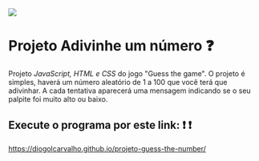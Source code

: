 
<img src = "https://user-images.githubusercontent.com/84794798/121783694-7b529d00-cb86-11eb-8776-982b1460fe2c.jpg">

# Projeto Adivinhe um número :question:
 Projeto *JavaScript, HTML e CSS* do jogo "Guess the game". O projeto é simples, haverá um número aleatório de 1 a 100 que você terá que adivinhar. A cada tentativa aparecerá uma mensagem indicando se o seu palpite foi muito alto ou baixo.
## Execute o programa por este link: :exclamation: :exclamation:
 https://diogolcarvalho.github.io/projeto-guess-the-number/
